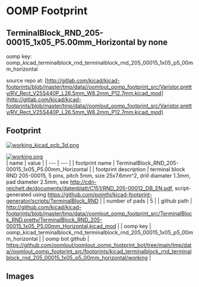 # OOMP Footprint  
## TerminalBlock_RND_205-00015_1x05_P5.00mm_Horizontal  by none  
  
oomp key: oomp_kicad_terminalblock_rnd_terminalblock_rnd_205_00015_1x05_p5_00mm_horizontal  
  
source repo at: [http://gitlab.com/kicad/kicad-footprints/blob/master/tmp/data//oomlout_oomp_footprint_src/Varistor.pretty/RV_Rect_V25S440P_L26.5mm_W8.2mm_P12.7mm.kicad_mod](http://gitlab.com/kicad/kicad-footprints/blob/master/tmp/data//oomlout_oomp_footprint_src/Varistor.pretty/RV_Rect_V25S440P_L26.5mm_W8.2mm_P12.7mm.kicad_mod)  
## Footprint  
  
[![working_kicad_pcb_3d.png](working_kicad_pcb_3d_600.png)](working_kicad_pcb_3d.png)  
  
[![working.png](working_600.png)](working.png)  
| name | value | 
| --- | --- | 
| footprint name | TerminalBlock_RND_205-00015_1x05_P5.00mm_Horizontal | 
| footprint description | terminal block RND 205-00015, 5 pins, pitch 5mm, size 25x7.6mm^2, drill diamater 1.3mm, pad diameter 2.5mm, see http://cdn-reichelt.de/documents/datenblatt/C151/RND_205-00012_DB_EN.pdf, script-generated using https://github.com/pointhi/kicad-footprint-generator/scripts/TerminalBlock_RND | 
| number of pads | 5 | 
| github path | http://github.com/kicad/kicad-footprints/blob/master/tmp/data//oomlout_oomp_footprint_src/TerminalBlock_RND.pretty/TerminalBlock_RND_205-00015_1x05_P5.00mm_Horizontal.kicad_mod | 
| oomp key | oomp_kicad_terminalblock_rnd_terminalblock_rnd_205_00015_1x05_p5_00mm_horizontal | 
| oomp bot github | https://github.com/oomlout/oomlout_oomp_footprint_bot/tree/main/tmp/data//oomlout_oomp_footprint_src/footprints/kicad_terminalblock_rnd_terminalblock_rnd_205_00015_1x05_p5_00mm_horizontal/working | 
## Images  
